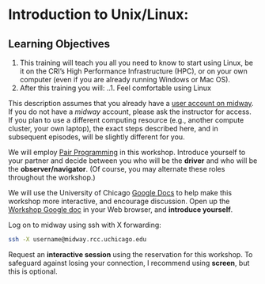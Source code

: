 # Introduction to Unix/Linux: 

## Learning Objectives

1. This training will teach you all you need to know to start using Linux, be it on the CRI’s High Performance Infrastructure (HPC), or on your own computer (even if you are already running Windows or Mac OS).
2. After this training you will: 
..1. Feel comfortable using Linux


This description assumes that you already have a
[user account on midway](http://rcc.uchicago.edu/getting-started/request-account). If
you do not have a *midway* account, please ask the instructor for
access. If you plan to use a different computing resource (e.g.,
another compute cluster, your own laptop), the exact steps described
here, and in subsequent episodes, will be slightly different for you.

We will employ
[Pair Programming](http://dx.doi.org/10.1145/2492007.2492020) in this
workshop. Introduce yourself to your partner and decide between you
who will be the **driver** and who will be the **observer/navigator**.
(Of course, you may alternate these roles throughout the workshop.)

We will use the University of Chicago
[Google Docs](http://gdocs.uchicago.edu) to help make this workshop
more interactive, and encourage discussion. Open up the
[Workshop Google doc](http://tinyurl.com/h8y6p9p) in your Web browser,
and **introduce yourself**.

Log on to midway using ssh with X forwarding:

```bash
ssh -X username@midway.rcc.uchicago.edu
```

Request an **interactive session** using the reservation for this
workshop. To safeguard against losing your connection, I recommend
using **screen**, but this is optional.
